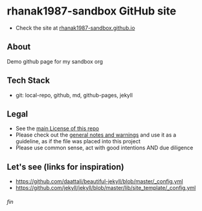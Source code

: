 # rhanak1987-sandbox GitHub site
* Check the site at [rhanak1987-sandbox.github.io](https://rhanak1987-sandbox.github.io/index.html)

## About
Demo github page for my sandbox org

## Tech Stack
* git: local-repo, github, md, github-pages, jekyll

## Legal
* See the [main License of this repo](./LICENSE)
* Please check out the [general notes and warnings](https://github.com/rhanak1987-sandbox/hello-world/blob/master/_possible-license-concerns.md) and use it as a guideline, as if the file was placed into this project
* Please use common sense, act with good intentions AND due diligence

## Let's see (links for inspiration)
* https://github.com/daattali/beautiful-jekyll/blob/master/_config.yml
* https://github.com/jekyll/jekyll/blob/master/lib/site_template/_config.yml

###### fin

